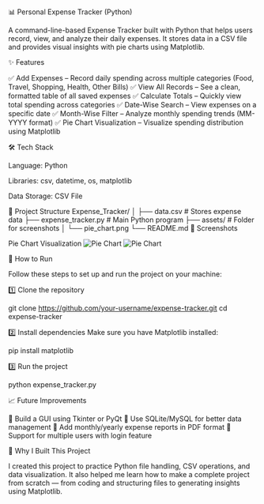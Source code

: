 📊 Personal Expense Tracker (Python)

A command-line-based Expense Tracker built with Python that helps users record, view, and analyze their daily expenses.
It stores data in a CSV file and provides visual insights with pie charts using Matplotlib.

✨ Features

✅ Add Expenses – Record daily spending across multiple categories (Food, Travel, Shopping, Health, Other Bills)
✅ View All Records – See a clean, formatted table of all saved expenses
✅ Calculate Totals – Quickly view total spending across categories
✅ Date-Wise Search – View expenses on a specific date
✅ Month-Wise Filter – Analyze monthly spending trends (MM-YYYY format)
✅ Pie Chart Visualization – Visualize spending distribution using Matplotlib

🛠 Tech Stack

Language: Python

Libraries: csv, datetime, os, matplotlib

Data Storage: CSV File

📂 Project Structure
Expense_Tracker/
│
├── data.csv               # Stores expense data
├── expense_tracker.py     # Main Python program
├── assets/                # Folder for screenshots
│   └── pie_chart.png
└── README.md
📸 Screenshots

Pie Chart Visualization
![Pie Chart]("D:\expense_tracker_project\assets\Figure_1.png")
![Pie Chart]("D:\expense_tracker_project\assets\Figure_2.png")

🚀 How to Run

Follow these steps to set up and run the project on your machine:

1️⃣ Clone the repository

git clone https://github.com/your-username/expense-tracker.git
cd expense-tracker


2️⃣ Install dependencies
Make sure you have Matplotlib installed:

pip install matplotlib


3️⃣ Run the project

python expense_tracker.py

📈 Future Improvements

🔹 Build a GUI using Tkinter or PyQt
🔹 Use SQLite/MySQL for better data management
🔹 Add monthly/yearly expense reports in PDF format
🔹 Support for multiple users with login feature

🎯 Why I Built This Project

I created this project to practice Python file handling, CSV operations, and data visualization.
It also helped me learn how to make a complete project from scratch — from coding and structuring files to generating insights using Matplotlib.


